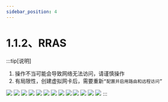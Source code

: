 ```yaml
---
sidebar_position: 4
---
```


# 1.1.2、RRAS

:::tip[说明]
1. 操作不当可能会导致网络无法访问，请谨慎操作
2. 有局限性，创建虚拟网卡后，需要重新`“配置并启用路由和远程访问”`

![](./img/rras1.png)
![](./img/rras2.png)
![](./img/rras3.png)
![](./img/rras4.png)
![](./img/rras5.png)
![](./img/rras6.png)
![](./img/rras7.png)
![](./img/rras8.png)
![](./img/rras9.png)
![](./img/rras10.png)
![](./img/rras11.png)
![](./img/rras12.png)
![](./img/rras13.png)
:::